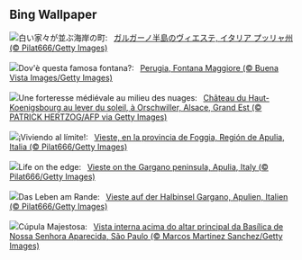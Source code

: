 ## Bing Wallpaper
![](https://www.bing.com/th?id=OHR.ViesteItaly_JA-JP5299332790_UHD.jpg&w=1000)白い家々が並ぶ海岸の町:&nbsp;&ensp;[ガルガーノ半島のヴィエステ, イタリア プッリャ州 (© Pilat666/Getty Images)](https://www.bing.com/th?id=OHR.ViesteItaly_JA-JP5299332790_UHD.jpg)
<br><br/>
![](https://www.bing.com/th?id=OHR.PerugiaFountainEurochocolate_IT-IT7296572620_UHD.jpg&w=1000)Dov'è questa famosa fontana?:&nbsp;&ensp;[Perugia, Fontana Maggiore (© Buena Vista Images/Getty Images)](https://www.bing.com/th?id=OHR.PerugiaFountainEurochocolate_IT-IT7296572620_UHD.jpg)
<br><br/>
![](https://www.bing.com/th?id=OHR.KoenigsbourgCastle_FR-FR2607573808_UHD.jpg&w=1000)Une forteresse médiévale au milieu des nuages:&nbsp;&ensp;[Château du Haut-Koenigsbourg au lever du soleil, à Orschwiller, Alsace, Grand Est (© PATRICK HERTZOG/AFP via Getty Images)](https://www.bing.com/th?id=OHR.KoenigsbourgCastle_FR-FR2607573808_UHD.jpg)
<br><br/>
![](https://www.bing.com/th?id=OHR.ViesteItaly_ES-ES5247898725_UHD.jpg&w=1000)¡Viviendo al límite!:&nbsp;&ensp;[Vieste, en la provincia de Foggia, Región de Apulia, Italia (© Pilat666/Getty Images)](https://www.bing.com/th?id=OHR.ViesteItaly_ES-ES5247898725_UHD.jpg)
<br><br/>
![](https://www.bing.com/th?id=OHR.ViesteItaly_EN-GB3219865518_UHD.jpg&w=1000)Life on the edge:&nbsp;&ensp;[Vieste on the Gargano peninsula, Apulia, Italy (© Pilat666/Getty Images)](https://www.bing.com/th?id=OHR.ViesteItaly_EN-GB3219865518_UHD.jpg)
<br><br/>
![](https://www.bing.com/th?id=OHR.ViesteItaly_DE-DE3430719040_UHD.jpg&w=1000)Das Leben am Rande:&nbsp;&ensp;[Vieste auf der Halbinsel Gargano, Apulien, Italien (© Pilat666/Getty Images)](https://www.bing.com/th?id=OHR.ViesteItaly_DE-DE3430719040_UHD.jpg)
<br><br/>
![](https://www.bing.com/th?id=OHR.BasilicaOfOurLadyAparecida_PT-BR7685662774_UHD.jpg&w=1000)Cúpula Majestosa:&nbsp;&ensp;[Vista interna acima do altar principal da Basílica de Nossa Senhora Aparecida, São Paulo (© Marcos Martinez Sanchez/Getty Images)](https://www.bing.com/th?id=OHR.BasilicaOfOurLadyAparecida_PT-BR7685662774_UHD.jpg)
<br><br/>
